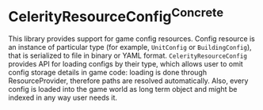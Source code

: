 # CelerityResourceConfig<sup>Concrete</sup>

This library provides support for game config resources. Config resource is an instance of particular type (for example,
`UnitConfig` or `BuildingConfig`), that is serialized to file in binary or YAML format. `CelerityResourceConfig` 
provides API for loading configs by their type, which allows user to omit config storage details in game code: loading 
is done through ResourceProvider, therefore paths are resolved automatically. Also, every config is loaded  into the 
game world as long term object and might be indexed in any way user needs it. 
